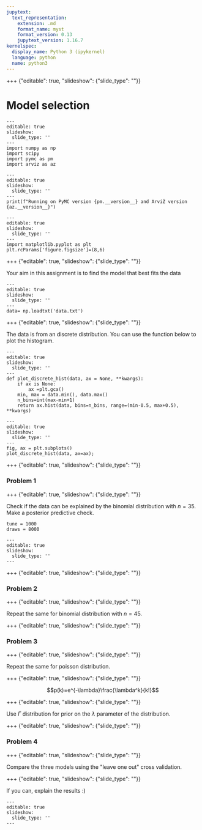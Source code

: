 ```yaml
---
jupytext:
  text_representation:
    extension: .md
    format_name: myst
    format_version: 0.13
    jupytext_version: 1.16.7
kernelspec:
  display_name: Python 3 (ipykernel)
  language: python
  name: python3
---
```


+++ {"editable": true, "slideshow": {"slide_type": ""}}

# Model selection

```{code-cell} ipython3
---
editable: true
slideshow:
  slide_type: ''
---
import numpy as np
import scipy
import pymc as pm
import arviz as az
```

```{code-cell} ipython3
---
editable: true
slideshow:
  slide_type: ''
---
print(f"Running on PyMC version {pm.__version__} and ArviZ version {az.__version__}")
```

```{code-cell} ipython3
---
editable: true
slideshow:
  slide_type: ''
---
import matplotlib.pyplot as plt
plt.rcParams['figure.figsize']=(8,6)
```

+++ {"editable": true, "slideshow": {"slide_type": ""}}

Your aim in this assignment is to find the model that best fits the data

```{code-cell} ipython3
---
editable: true
slideshow:
  slide_type: ''
---
data= np.loadtxt('data.txt')
```

+++ {"editable": true, "slideshow": {"slide_type": ""}}

The data is from an discrete distribution. You can use the function below to plot the histogram.

```{code-cell} ipython3
---
editable: true
slideshow:
  slide_type: ''
---
def plot_discrete_hist(data, ax = None, **kwargs):
    if ax is None:
        ax =plt.gca()
    min, max = data.min(), data.max()
    n_bins=int(max-min+1)
    return ax.hist(data, bins=n_bins, range=(min-0.5, max+0.5), **kwargs)
```

```{code-cell} ipython3
---
editable: true
slideshow:
  slide_type: ''
---
fig, ax = plt.subplots()
plot_discrete_hist(data, ax=ax);
```

+++ {"editable": true, "slideshow": {"slide_type": ""}}

### Problem 1

+++ {"editable": true, "slideshow": {"slide_type": ""}}

Check if the data can be explained by the binomial distribution with $n=35$. Make a posterior predictive check.

```{code-cell} ipython3
tune = 1000
draws = 8000
```

```{code-cell} ipython3
---
editable: true
slideshow:
  slide_type: ''
---

```

+++ {"editable": true, "slideshow": {"slide_type": ""}}

### Problem 2

+++ {"editable": true, "slideshow": {"slide_type": ""}}

Repeat the same for binomial distribution with $n=45$.

+++ {"editable": true, "slideshow": {"slide_type": ""}}

### Problem 3

+++ {"editable": true, "slideshow": {"slide_type": ""}}

Repeat the same for poisson distribution.

+++ {"editable": true, "slideshow": {"slide_type": ""}}

$$p(k)=e^{-\lambda}\frac{\lambda^k}{k!}$$

+++ {"editable": true, "slideshow": {"slide_type": ""}}

 Use $\Gamma$ distribution for prior on the $\lambda$ parameter of the distribution.

+++ {"editable": true, "slideshow": {"slide_type": ""}}

### Problem 4

+++ {"editable": true, "slideshow": {"slide_type": ""}}

Compare the three models using the "leave one out" cross validation.

+++ {"editable": true, "slideshow": {"slide_type": ""}}

If you can, explain the results :)

```{code-cell} ipython3
---
editable: true
slideshow:
  slide_type: ''
---

```
